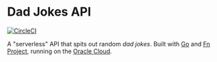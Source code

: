 # Dad Jokes API

[![CircleCI](https://circleci.com/gh/mthmulders/dad-joke-api.svg?style=svg)](https://circleci.com/gh/mthmulders/dad-joke-api)

A "serverless" API that spits out random _dad jokes_.
Built with [Go](https://golang.org/) and [Fn Project](https://fnproject.io/), running on the [Oracle Cloud](https://www.oracle.com/cloud/free/).
